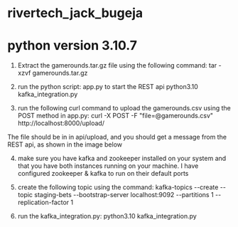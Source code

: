 # rivertech_jack_bugeja
# python version 3.10.7

1. Extract the gamerounds.tar.gz file using the following command:
tar -xzvf gamerounds.tar.gz

2. run the python script: app.py to start the REST api
python3.10 kafka_integration.py

3. run the following curl command to upload the gamerounds.csv using the POST method in app.py:
curl -X POST -F "file=@gamerounds.csv" http://localhost:8000/upload/

The file should be in in api/upload, and you should get a message from the REST api, as shown in the image below

4. make sure you have kafka and zookeeper installed on your system and that you have both instances running on your machine.
I have configured zookeeper & kafka to run on their default ports

5. create the following topic using the command:
kafka-topics --create --topic staging-bets --bootstrap-server localhost:9092 --partitions 1 --replication-factor 1

6. run the kafka_integration.py:
python3.10 kafka_integration.py